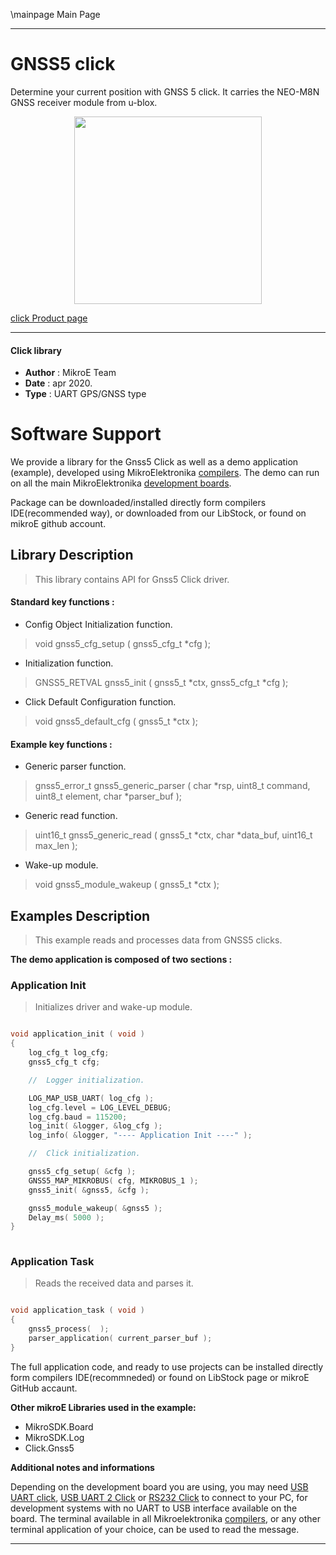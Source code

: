\mainpage Main Page
 
---
# GNSS5 click

Determine your current position with GNSS 5 click. It carries the NEO-M8N GNSS receiver module from u-blox.

<p align="center">
  <img src="https://download.mikroe.com/images/click_for_ide/gnss5_click.png" height=300px>
</p>

[click Product page](https://www.mikroe.com/gnss-5-click)

---


#### Click library 

- **Author**        : MikroE Team
- **Date**          : apr 2020.
- **Type**          : UART GPS/GNSS type


# Software Support

We provide a library for the Gnss5 Click 
as well as a demo application (example), developed using MikroElektronika 
[compilers](https://shop.mikroe.com/compilers). 
The demo can run on all the main MikroElektronika [development boards](https://shop.mikroe.com/development-boards).

Package can be downloaded/installed directly form compilers IDE(recommended way), or downloaded from our LibStock, or found on mikroE github account. 

## Library Description

> This library contains API for Gnss5 Click driver.

#### Standard key functions :

- Config Object Initialization function.
> void gnss5_cfg_setup ( gnss5_cfg_t *cfg ); 
 
- Initialization function.
> GNSS5_RETVAL gnss5_init ( gnss5_t *ctx, gnss5_cfg_t *cfg );

- Click Default Configuration function.
> void gnss5_default_cfg ( gnss5_t *ctx );


#### Example key functions :

- Generic parser function.
> gnss5_error_t gnss5_generic_parser ( char *rsp,  uint8_t command, uint8_t element, char *parser_buf );
 
- Generic read function.
> uint16_t gnss5_generic_read ( gnss5_t *ctx, char *data_buf, uint16_t max_len );

- Wake-up module.
> void gnss5_module_wakeup ( gnss5_t *ctx );

## Examples Description

> This example reads and processes data from GNSS5 clicks.

**The demo application is composed of two sections :**

### Application Init 

> Initializes driver and wake-up module.

```c

void application_init ( void )
{
    log_cfg_t log_cfg;
    gnss5_cfg_t cfg;

    //  Logger initialization.

    LOG_MAP_USB_UART( log_cfg );
    log_cfg.level = LOG_LEVEL_DEBUG;
    log_cfg.baud = 115200;
    log_init( &logger, &log_cfg );
    log_info( &logger, "---- Application Init ----" );

    //  Click initialization.

    gnss5_cfg_setup( &cfg );
    GNSS5_MAP_MIKROBUS( cfg, MIKROBUS_1 );
    gnss5_init( &gnss5, &cfg );

    gnss5_module_wakeup( &gnss5 );
    Delay_ms( 5000 );
}
  
```

### Application Task

> Reads the received data and parses it.

```c

void application_task ( void )
{
    gnss5_process(  );
    parser_application( current_parser_buf );
}

```


The full application code, and ready to use projects can be  installed directly form compilers IDE(recommneded) or found on LibStock page or mikroE GitHub accaunt.

**Other mikroE Libraries used in the example:** 

- MikroSDK.Board
- MikroSDK.Log
- Click.Gnss5

**Additional notes and informations**

Depending on the development board you are using, you may need 
[USB UART click](https://shop.mikroe.com/usb-uart-click), 
[USB UART 2 Click](https://shop.mikroe.com/usb-uart-2-click) or 
[RS232 Click](https://shop.mikroe.com/rs232-click) to connect to your PC, for 
development systems with no UART to USB interface available on the board. The 
terminal available in all Mikroelektronika 
[compilers](https://shop.mikroe.com/compilers), or any other terminal application 
of your choice, can be used to read the message.



---
